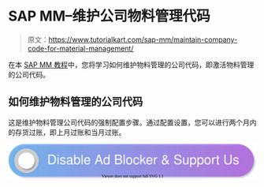 # SAP MM–维护公司物料管理代码

> 原文：<https://www.tutorialkart.com/sap-mm/maintain-company-code-for-material-management/>

在本 [SAP MM 教程](https://www.tutorialkart.com/sap-mm/sap-mm-material-management-training-tutorial/)中，您将学习如何维护物料管理的公司代码，即激活物料管理的公司代码。

## 如何维护物料管理的公司代码

这是维护物料管理公司代码的强制配置步骤。通过配置设置，您可以进行两个月内的存货过账，即上月过账和当月过账。

[![](img/925da31b32d6bc3827932f6c8afb11bb.png)](https://www.tutorialkart.com/)